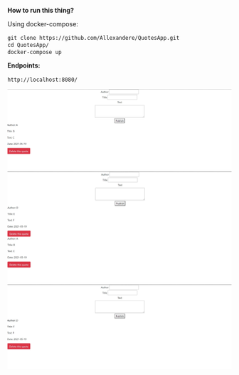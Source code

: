 **How to run this thing?**<br />

  Using docker-compose:<br />
  ```
  git clone https://github.com/Allexandere/QuotesApp.git
  cd QuotesApp/
  docker-compose up
  ```
  **Endpoints:**<br />
 
  `http://localhost:8080/`
  
  ![alt text](https://github.com/Allexandere/QuotesApp/blob/master/picture1.jpg?raw=true)
  ![alt text](https://github.com/Allexandere/QuotesApp/blob/master/picture2.jpg?raw=true)
  ![alt text](https://github.com/Allexandere/QuotesApp/blob/master/picture3.jpg?raw=true)

  
  

